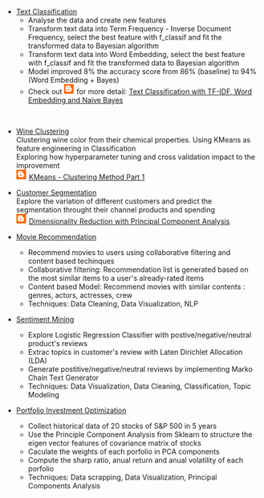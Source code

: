     
 - [Text Classification](https://github.com/diem-ai/text-classification)
   - Analyse the data and create new features
   - Transform text data into Term Frequency - Inverse Document Frequency, select the best feature with f_classif and fit the transformed data to Bayesian algorithm
   - Transform text data into Word Embedding, select the best feature with f_classif and fit the transformed data to Bayesian algorithm
   - Model improved 8% the accuracy score from 86% (baseline) to 94% (Word Embedding + Bayes)
   - Check out ![Alt Blog](/blogger.png) for more detail: [Text Classification with TF-IDF, Word Embedding and Naive Bayes](https://diem-ai.blogspot.com/2020/05/text-classification-with-tf-idf-word.html)
</br>   

- [Wine Clustering](/wine_clustering) </br>
Clustering wine color from their chemical properties. Using KMeans as feature engineering in Classification</br>
Exploring how hyperparameter tuning and cross validation impact to the improvement</br>
 ![Alt Blog](/blogger.png) [KMeans - Clustering Method Part 1](https://diem-ai.blogspot.com/2020/03/kmeans-clustering-method-part-1.html)

- [Customer Segmentation](/customer_segement) </br>
Explore the variation of different customers and predict the segmentation throught their channel products and spending</br>
 ![Alt Blog](/blogger.png) [Dimensionality Reduction with Principal Component Analysis](https://diem-ai.blogspot.com/2020/02/dimensionality-reduction-with-principal.html) 

- [Movie Recommendation](https://github.com/diem-ai/datascience-projects/tree/master/movie-recommender)
  - Recommend movies to users using collaborative filtering and content based techinques
  - Collaborative filtering: Recommendation list is generated based on the most similar items to a user's already-rated items
  - Content based Model: Recommend movies with similar contents : genres, actors, actresses, crew
  - Techniques: Data Cleaning, Data Visualization, NLP
  
 - [Sentiment Mining](https://github.com/diem-ai/datascience-projects/tree/master/sentiment_mining)
    - Explore Logistic Regression Classifier with postive/negative/neutral product's reviews
    - Extrac topics in customer's review with Laten Dirichlet Allocation (LDA)
    - Generate postitive/negative/neutral reviews by implementing Marko Chain Text Generator
    - Techniques: Data Visualization, Data Cleaning, Classification, Topic Modeling
    
    

    
 - [Portfolio Investment Optimization](https://github.com/diem-ai/datascience-projects/tree/master/stock_analysis)
   - Collect historical data of 20 stocks of S&P 500 in 5 years
   - Use the Principle Component Analysis from Sklearn to structure the eigen vector features of covariance matrix of stocks
   - Caculate the weights of each porfolio in PCA components
   - Compute the sharp ratio, anual return and anual volatility of each porfolio
   - Techniques: Data scrapping, Data Visualization, Principal Components Analysis
    
  
